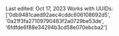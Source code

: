 Last edited: Oct 17, 2023
Works with UUIDs: ['0db9481caed92aec4cddc606108692d5', '0a21f3fa27109790483f2a0729be53de', '6fdfde6f88e34294b3cd58e070ebcba2']